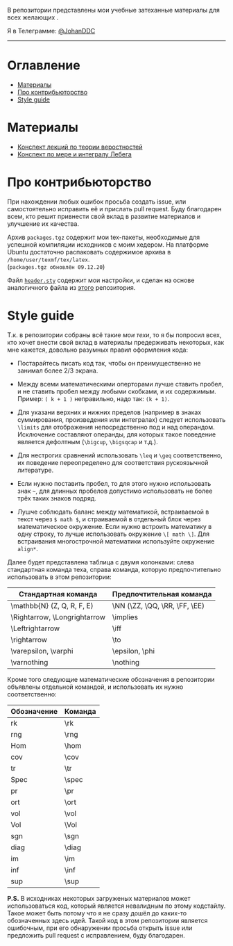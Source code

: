 В репозитории представлены мои учебные затеханные материалы для всех желающих .

Я в Телеграмме: [@JohanDDC](https://t.me/JohanDDC)

---

# Оглавление

- [Материалы](#Материалы)
- [Про контрибьюторство](#ПроКонтрибьюторство)
- [Style guide](#style-guide)

# Материалы

- [Конспект лекций по теории веростностей](https://raw.githubusercontent.com/johanDDC/My_TeXs/8d16dd50ac817ff2f57c0a469145bb180cd4de74/pdf/TerverLectures/lectures.pdf)
- [Конспект по мере и интегралу Лебега](https://raw.githubusercontent.com/johanDDC/My_TeXs/5981fbe92fbd8dfae37ea2c29fbf204a942d0d09/pdf/Lebeg/Lebeg.pdf)

# Про контрибьюторство

При нахождении любых ошибок просьба создать issue, или самостоятельно
исправить её и прислать pull request. Буду благодарен всем, кто решит
привнести свой вклад в развитие материалов и улучшение их качества.

Архив `packages.tgz` содержит мои tex-пакеты, необходимые для успешной 
компиляции исходников с моим хедером. На платформе Ubuntu достаточно 
распаковать содержимое архива в `/home/user/texmf/tex/latex`.\
(`packages.tgz обновлён 09.12.20`)

Файл [`header.sty`](https://github.com/johanDDC/My_TeXs/tree/master/src/header.sty)
содержит мои настройки, и сделан на основе аналогичного файла
из [этого](https://github.com/hse-tex/hse-tex) репозитория.

# Style guide

Т.к. в репозитории собраны всё такие *мои техи*, то я бы попросил 
всех, кто хочет внести свой вклад в материалы предерживать некоторых,
как мне кажется, довольно разумных правил оформления кода:

- Постарайтесь писать код так, чтобы он преимущественно не занимал
более 2/3 экрана.

- Между всеми математическими оперторами лучше ставить пробел, и 
не ставить пробел между любыми скобками, и их содержимым. Пример:
`( k + 1 )` неправильно, надо так: `(k + 1)`.

- Для указани верхних и нижних пределов (например в знаках суммирования,
произведения или интегралах) следует использовать `\limits` для отображения
непосредственно под и над операндом. Исключение составляют операнды, для 
которых такое поведение является дефолтным (`\bigcup`, `\bigsqcap` и т.д.).

- Для нестрогих сравнений использовать `\leq` и `\geq` соответственно, их
поведение переопределено для соответствия рускоязычной литературе.

- Если нужно поставить пробел, то для этого нужно использовать знак `~`,
для длинных пробелов допустимо использовать не более трёх таких знаков
подряд.

- Лушче соблюдать баланс между математикой, встраиваемой в текст через
`$ math $`, и страиваемой в отдельный блок через математическое окружение.
Если нужно встроить математику в одну строку, то лучше использовать
окружение `\[ math \]`. Для встраивания многострочной математики используйте
окружение `align*`.

Далее будет представлена таблица с двумя колонками: слева 
стандартная команда теха, справа команда, которую предпочтительно использовать
в этом репозитории:

| Стандартная команда  | Предпочтительная команда |
| ------------- | ------------- |
| \mathbb{N} (Z, Q, R, F, E)  | \NN (\ZZ, \QQ, \RR, \FF, \EE)  |
| \Rightarrow, \Longrightarrow  | \implies  |
| \Leftrightarrow  | \iff  |
| \rightarrow  | \to  |
| \varepsilon, \varphi  | \epsilon, \phi  |
| \varnothing  | \nothing  |

Кроме того следующие математические обозначения в репозитории объявлены
отдельной командой, и использовать их нужно соответственно:

| Обозначение  | Команда |
| ------------- | ------------- |
| rk  | \rk  |
| rng  | \rng  |
| Hom  | \hom  |
| cov  | \cov  |
| tr  | \tr  |
| Spec  | \spec  |
| pr  | \pr  |
| ort  | \ort  |
| vol  | \vol  |
| Vol  | \Vol  |
| sgn  | \sgn  |
| diag  | \diag  |
| im  | \im  |
| inf  | \inf  |
| sup  | \sup  |

**P.S.** В исходниках некоторых загруженых материалов может использоваться
код, который является невалидным по этому кодстайлу. Такое может быть потому
что я не сразу дошёл до каких-то обозначенных здесь идей. Такой код в этом
репозитории является ошибочным, при его обнаружении просьба открыть issue или
предложить pull request с исправлением, буду благодарен.